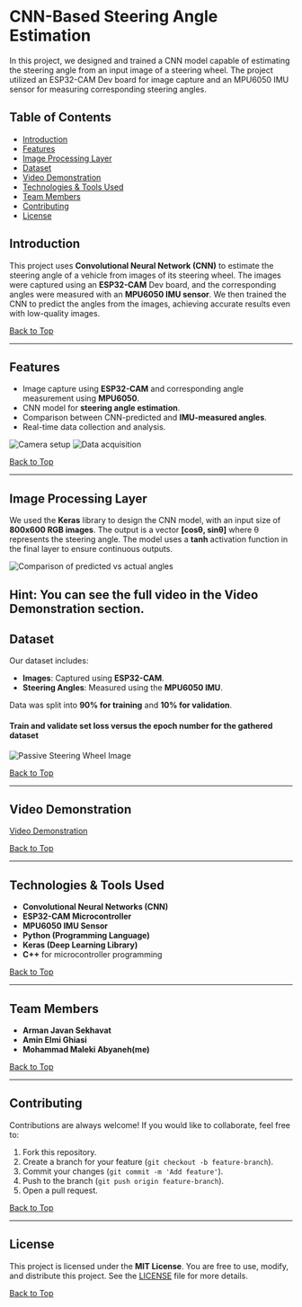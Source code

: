 # CNN-Based Steering Angle Estimation

In this project, we designed and trained a CNN model capable of estimating the steering angle from an input image of a steering wheel. The project utilized an ESP32-CAM Dev board for image capture and an MPU6050 IMU sensor for measuring corresponding steering angles.

## Table of Contents
- [Introduction](#introduction)
- [Features](#features)
- [Image Processing Layer](#image-processing-layer)
- [Dataset](#dataset)
- [Video Demonstration](#video-demonstration)
- [Technologies & Tools Used](#technologies--tools-used)
- [Team Members](#team-members)
- [Contributing](#contributing)
- [License](#license)

## Introduction
This project uses **Convolutional Neural Network (CNN)** to estimate the steering angle of a vehicle from images of its steering wheel. The images were captured using an **ESP32-CAM** Dev board, and the corresponding angles were measured with an **MPU6050 IMU sensor**. We then trained the CNN to predict the angles from the images, achieving accurate results even with low-quality images.

[Back to Top](#table-of-contents)

---

## Features
- Image capture using **ESP32-CAM** and corresponding angle measurement using **MPU6050**.
- CNN model for **steering angle estimation**.
- Comparison between CNN-predicted and **IMU-measured angles**.
- Real-time data collection and analysis.

![Camera setup](https://github.com/Abyaneh/CNN-Based-Steering-Angle-Estimation/blob/main/images/camera_setup.jpeg)
![Data acquisition](https://github.com/Abyaneh/CNN-Based-Steering-Angle-Estimation/blob/main/images/data_aquisition.jpeg)

[Back to Top](#table-of-contents)

---

## Image Processing Layer
We used the **Keras** library to design the CNN model, with an input size of **800x600 RGB images**. The output is a vector **[cosθ, sinθ]** where θ represents the steering angle. The model uses a **tanh** activation function in the final layer to ensure continuous outputs.

![Comparison of predicted vs actual angles](https://github.com/Abyaneh/CNN-Based-Steering-Angle-Estimation/blob/main/images/comparison.jpeg)

Hint: You can see the full video in the Video Demonstration section.
---

## Dataset
Our dataset includes:
- **Images**: Captured using **ESP32-CAM**.
- **Steering Angles**: Measured using the **MPU6050 IMU**.
  
Data was split into **90% for training** and **10% for validation**.

#### Train and validate set loss versus the epoch number for the gathered dataset

![Passive Steering Wheel Image](https://github.com/Abyaneh/CNN-Based-Steering-Angle-Estimation/blob/main/images/PassiveSteeringWheel.jpeg)

[Back to Top](#table-of-contents)

---

## Video Demonstration
[Video Demonstration](https://github.com/Abyaneh/CNN-Based-Steering-Angle-Estimation/blob/main/video%20and%20report/Comparision.mp4)

[Back to Top](#table-of-contents)

---

## Technologies & Tools Used
- **Convolutional Neural Networks (CNN)**
- **ESP32-CAM Microcontroller**
- **MPU6050 IMU Sensor**
- **Python (Programming Language)**
- **Keras (Deep Learning Library)**
- **C++** for microcontroller programming

[Back to Top](#table-of-contents)

---

## Team Members
- **Arman Javan Sekhavat**
- **Amin Elmi Ghiasi**
- **Mohammad Maleki Abyaneh(me)**

[Back to Top](#table-of-contents)

---
## Contributing
Contributions are always welcome! If you would like to collaborate, feel free to:
1. Fork this repository.
2. Create a branch for your feature (`git checkout -b feature-branch`).
3. Commit your changes (`git commit -m 'Add feature'`).
4. Push to the branch (`git push origin feature-branch`).
5. Open a pull request.
   
[Back to Top](#table-of-contents)

---
## License
This project is licensed under the **MIT License**. You are free to use, modify, and distribute this project. See the [LICENSE](LICENSE) file for more details.

[Back to Top](#table-of-contents)
